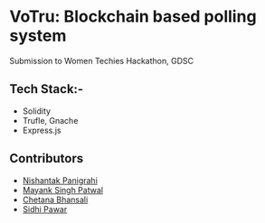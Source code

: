 # VoTru: Blockchain based polling system
Submission to Women Techies Hackathon, GDSC
## Tech Stack:- 
- Solidity
- Trufle, Gnache
- Express.js

## Contributors 
- [Nishantak Panigrahi](https://github.com/nishantak)
- [Mayank Singh Patwal](https://github.com/m4YnK-7)
- [Chetana Bhansali](https://github.com/Chetanabhansali)
- [Sidhi Pawar](https://github.com/SIDPAWW)
